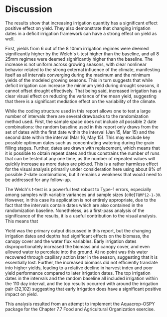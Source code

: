 # Discussion
 
The results show that increasing irrigation quantity has a significant effect positive effect on yield. They also demonstrate that changing irrigation dates in a deficit irrigation framework can have a strong effect on yield as well.

First, yields from 6 out of the 8 10mm irrigation regimes were deemed significantly higher by the Welch's t-test higher than the baseline, and all 8 25mm regimes were deemed significantly higher than the baseline. The increase is not uniform across growing seasons, with clear nonlinear behavior related to the strong external influence of the climate, manifesting itself as all intervals converging during the maximum and the minimum yields of the modeled growing seasons. This in turn suggests that while deficit irrigation can increase the minimum yield during drought seasons, it cannot offset drought effectively. That being said, increased irrigation has a clear visual effect on reducing the variance of the mean yield, suggesting that there is a significant mediation effect on the variability of the climate.

While the coding structure used in this report allows one to test a large number of intervals there are several drawbacks to the randomization method used. First, the sample space does not include all possible 2 date combinations: the random baseline used in this report only draws from the set of dates with the first date within the interval (Jan 15, Mar 15) and the second date within the interval (Mar 16, May 15).  This may exclude key possible optimum dates such as concentrating watering during the grain filling stages. Further, dates are drawn with replacement, which means that it is possible to obtain repeat dates and thus constrains the number of runs that can be tested at any one time, as the number of repeated values will quickly increase as more dates are picked. This is a rather harmless effect for the visual analysis primarily under consideration here using about 8% of possible 2-date combinations, but it remains a weakness that would need to be addressed for any follow-up.

The Welch's t-test is a powerful test robust to Type-1 errors, especially among samples with variable variances and sample sizes {cite}`TQMP12-1-30`. However, in this case its application is not entirely appropriate, due to the fact that the intervals contain dates which are also contained in the randomization baseline. Nonetheless, as a first-pass analysis of the significance of the results, it is a useful contribution to the visual analysis. This means that 

Yield was the primary output discussed in this report, but the changing irrigation dates and depths had significant effects on the biomass, the canopy cover and the water flux variables. Early irrigation dates disproportionately increased the biomass and canopy cover, and even allowed water to percolate into the ground. At no point was this water recovered through capillary action later in the season, suggesting that it is essentially lost. Further, the increased biomass did not efficiently translate into higher yields, leading to a relative decline in harvest index and poor yield performance compared to later irrigation dates. The top irrigation dates in the intervals and the random baseline all included irrigation within the 110 day interval, and the top results occurred with around the irrigation pair (32,102) suggesting that early irrigation does have a significant positive impact on yield.

This analysis resulted from an attempt to implement the Aquacrop-OSPY package for the Chapter 7.7 Food and Agricultural Organization exercise. 